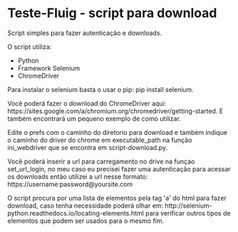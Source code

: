 # Teste-Fluig - script para download
<p>Script simples para fazer autenticação e downloads.</p>
<p>O script utiliza:</p>
<ul>
  <li>Python</li>
  <li>Framework Selenium</li>
  <li>ChromeDriver</li>
</ul>
<p>Para instalar o selenium basta o usar o pip: pip install selenium.</p>
<p>Você poderá fazer o download do ChromeDriver aqui: https://sites.google.com/a/chromium.org/chromedriver/getting-started. E também encontrará um pequeno exemplo de como utilizar.</p>
<p>Edite o prefs com o caminho do diretorio para download e também indique o caminho do driver do chrome em executable_path na função ini_webdriver que se encontra em script-download.py.</p>
<p>Você poderá inserir a url para carregamento no drive na funçao set_url_login, no meu caso eu precisei fazer uma autenticação para acessar os downloads então utilizei a url nesse formato: https://username:password@yoursite.com</p>
 
<p>O script procura por uma lista de elementos pela tag 'a' do html para fazer download, caso tenha necessidade poderá olhar em:
http://selenium-python.readthedocs.io/locating-elements.html para verificar outros tipos de elementos que podem ser usados para o mesmo fim.</p>



